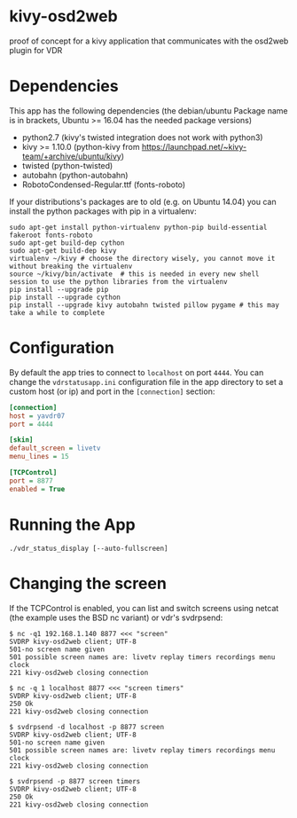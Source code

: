 # kivy-osd2web
proof of concept for a kivy application that communicates with the osd2web plugin for VDR

# Dependencies
This app has the following dependencies (the debian/ubuntu Package name is in brackets, Ubuntu >= 16.04 has the needed package versions)
 - python2.7 (kivy's twisted integration does not work with python3)
 - kivy >= 1.10.0 (python-kivy from https://launchpad.net/~kivy-team/+archive/ubuntu/kivy)
 - twisted (python-twisted)
 - autobahn (python-autobahn)
 - RobotoCondensed-Regular.ttf (fonts-roboto)
 
 If your distributions's packages are to old (e.g. on Ubuntu 14.04) you can install the python packages with pip in a virtualenv:
 
 ```
sudo apt-get install python-virtualenv python-pip build-essential fakeroot fonts-roboto
sudo apt-get build-dep cython
sudo apt-get build-dep kivy
virtualenv ~/kivy # choose the directory wisely, you cannot move it without breaking the virtualenv
source ~/kivy/bin/activate  # this is needed in every new shell session to use the python libraries from the virtualenv
pip install --upgrade pip
pip install --upgrade cython
pip install --upgrade kivy autobahn twisted pillow pygame # this may take a while to complete
 ```

# Configuration
By default the app tries to connect to `localhost` on port `4444`.
You can change the `vdrstatusapp.ini` configuration file in the app directory to set a custom host (or ip) and port in the `[connection]` section:

```ini
[connection]
host = yavdr07
port = 4444

[skin]
default_screen = livetv
menu_lines = 15

[TCPControl]
port = 8877
enabled = True
```
# Running the App

```
./vdr_status_display [--auto-fullscreen]
```

# Changing the screen
If the TCPControl is enabled, you can list and switch screens using netcat (the example uses the BSD nc variant) or vdr's svdrpsend:
```
$ nc -q1 192.168.1.140 8877 <<< "screen"
SVDRP kivy-osd2web client; UTF-8
501-no screen name given
501 possible screen names are: livetv replay timers recordings menu clock
221 kivy-osd2web closing connection

$ nc -q 1 localhost 8877 <<< "screen timers"
SVDRP kivy-osd2web client; UTF-8
250 Ok
221 kivy-osd2web closing connection

$ svdrpsend -d localhost -p 8877 screen                                                                   
SVDRP kivy-osd2web client; UTF-8
501-no screen name given
501 possible screen names are: livetv replay timers recordings menu clock
221 kivy-osd2web closing connection

$ svdrpsend -p 8877 screen timers                                                                
SVDRP kivy-osd2web client; UTF-8
250 Ok
221 kivy-osd2web closing connection


```
